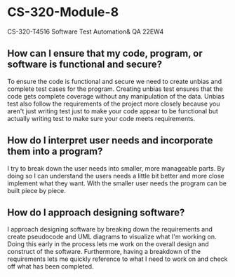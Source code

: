 # CS-320-Module-8
CS-320-T4516 Software Test Automation&amp; QA 22EW4



## How can I ensure that my code, program, or software is functional and secure?
To ensure the code is functional and secure we need to create unbias and complete test cases for the program. Creating unbias test ensures that the code gets complete coverage without any manipulation of the data. Unbias test also follow the requirements of the project more closely because you aren't just writing test just to make your code appear to be functional but actually writing test to make sure your code meets requirements. 

## How do I interpret user needs and incorporate them into a program?
I try to break down the user needs into smaller, more manageable parts. By doing so I can understand the users needs a little bit better and more close implement what they want. With the smaller user needs the program can be built piece by piece.  

## How do I approach designing software?
I approach designing software by breaking down the requirements and create pseudocode and UML diagrams to visualize what I'm working on. Doing this early in the process lets me work on the overall design and construct of the software. Furthermore, having a breakdown of the requirements lets me quickly reference to what I need to work on and check off what has been completed.

